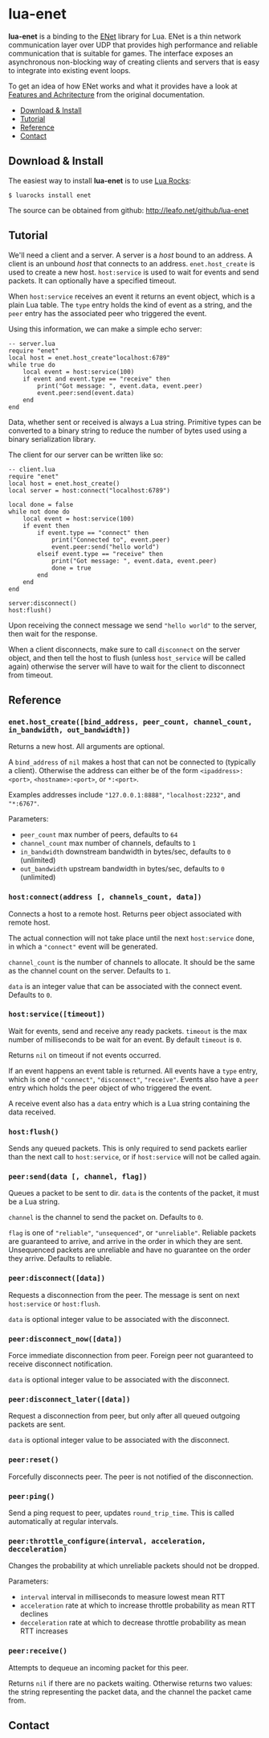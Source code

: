 # lua-enet

**lua-enet** is a binding to the [ENet](http://enet.bespin.org/) library for
Lua. ENet is a thin network communication layer over UDP that provides high
performance and reliable communication that is suitable for games. The
interface exposes an asynchronous non-blocking way of creating clients and
servers that is easy to integrate into existing event loops.

To get an idea of how ENet works and what it provides have a look at 
[Features and Achritecture](http://enet.bespin.org/Features.html) from the
original documentation.

* [Download & Install](#install)
* [Tutorial](#tutorial)
* [Reference](#reference)
* [Contact](#contact)


<a name="install"></a>
## Download & Install
The easiest way to install **lua-enet** is to use [Lua Rocks](http://www.luarocks.org/):

    $ luarocks install enet

The source can be obtained from github:
<http://leafo.net/github/lua-enet>


<a name="tutorial"></a>
## Tutorial

We'll need a client and a server. A server is a *host* bound to an address.
A client is an unbound *host* that connects to an address.
`enet.host_create` is used to create a new host. `host:service` is used to wait
for events and send packets. It can optionally have a specified timeout.

When `host:service` receives an event it returns an event object, which is a
plain Lua table. The `type` entry holds the kind of event as a string, and the
`peer` entry has the associated peer who triggered the event.

Using this information, we can make a simple echo server:


    -- server.lua
    require "enet"
    local host = enet.host_create"localhost:6789"
    while true do
        local event = host:service(100)
        if event and event.type == "receive" then
            print("Got message: ", event.data, event.peer)
            event.peer:send(event.data)
        end
    end


Data, whether sent or received is always a Lua string. Primitive types can be
converted to a binary string to reduce the number of bytes used using a binary
serialization library.

The client for our server can be written like so:

    -- client.lua
    require "enet"
    local host = enet.host_create()
    local server = host:connect("localhost:6789")

    local done = false
    while not done do
        local event = host:service(100)
        if event then
            if event.type == "connect" then
                print("Connected to", event.peer)
                event.peer:send("hello world")
            elseif event.type == "receive" then
                print("Got message: ", event.data, event.peer)
                done = true
            end
        end
    end

    server:disconnect()
    host:flush()

Upon receiving the connect message we send `"hello world"` to the server, then
wait for the response.

When a client disconnects, make sure to call `disconnect` on the server object,
and then tell the host to flush (unless `host_service` will be called again)
otherwise the server will have to wait for the client to disconnect from timeout.

<a name="reference"></a>
## Reference


### `enet.host_create([bind_address, peer_count, channel_count, in_bandwidth, out_bandwidth])`
Returns a new host. All arguments are optional.

A `bind_address` of `nil` makes a host that can not be connected to (typically
a client).  Otherwise the  address can either be of the form
`<ipaddress>:<port>`, `<hostname>:<port>`, or `*:<port>`.

Examples addresses include `"127.0.0.1:8888"`, `"localhost:2232"`, and `"*:6767"`.

Parameters:

 * `peer_count` max number of peers, defaults to `64`
 * `channel_count` max number of channels, defaults to `1`
 * `in_bandwidth` downstream bandwidth in bytes/sec, defaults to `0`
   (unlimited)
 * `out_bandwidth` upstream bandwidth in bytes/sec, defaults to `0`
   (unlimited)

### `host:connect(address [, channels_count, data])`
Connects a host to a remote host. Returns peer object associated with remote host.

The actual connection will not take place until the next `host:service` done,
in which a `"connect"` event will be generated.

`channel_count` is the number of channels to allocate. It should be the same as
the channel count on the server. Defaults to `1`.

`data` is an integer value that can be associated with the connect event.
Defaults to `0`.

### `host:service([timeout])`
Wait for events, send and receive any ready packets. `timeout` is the max
number of milliseconds to be wait for an event. By default `timeout` is `0`.

Returns `nil` on timeout if not events occurred.

If an event happens an event table is returned. All events have a `type` entry,
which is one of `"connect"`, `"disconnect"`, `"receive"`. Events also have a
`peer` entry which holds the peer object of who triggered the event.

A receive event also has a `data` entry which is a Lua string containing the
data received.

### `host:flush()`
Sends any queued packets. This is only required to send packets earlier than
the next call to `host:service`, or if `host:service` will not be called again.

### `peer:send(data [, channel, flag])`
Queues  a packet to be sent to dir. `data` is the contents of the packet, it
must be a Lua string.

`channel` is the channel to send the packet on. Defaults to `0`.

`flag` is one of `"reliable"`, `"unsequenced"`, or `"unreliable"`. Reliable
packets are guaranteed to arrive, and arrive in the order in which they are sent.
Unsequenced packets are unreliable and have no guarantee on the order they
arrive. Defaults to reliable.

### `peer:disconnect([data])`
Requests a disconnection from the peer. The message is sent on next
`host:service` or `host:flush`.

`data` is optional integer value to be associated with the disconnect.

### `peer:disconnect_now([data])`
Force immediate disconnection from peer. Foreign peer not guaranteed to receive
disconnect notification.

`data` is optional integer value to be associated with the disconnect.

### `peer:disconnect_later([data])`
Request a disconnection from peer, but only after all queued outgoing packets
are sent.

`data` is optional integer value to be associated with the disconnect.

### `peer:reset()`
Forcefully disconnects peer. The peer is not notified of the disconnection.

### `peer:ping()`
Send a ping request to peer, updates `round_trip_time`. This is called
automatically at regular intervals.

### `peer:throttle_configure(interval, acceleration, decceleration)`
Changes the probability at which unreliable packets should not be dropped.

Parameters:

 * `interval` interval in milliseconds to measure lowest mean RTT
 * `acceleration` rate at which to increase throttle probability as mean RTT
   declines
 * `decceleration` rate at which to decrease throttle probability as mean RTT
   increases

### `peer:receive()`
Attempts to dequeue an incoming packet for this peer.

Returns `nil` if there are no packets waiting. Otherwise returns two values:
the string representing the packet data, and the channel the packet came from.

<a name="contact"></a>
## Contact

